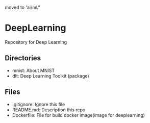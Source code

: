 moved to 'ai/ml/'
# DeepLearning
Repository for Deep Learning
  
  
  
## Directories
* mnist: About MNIST
* dlt: Deep Learning Toolkit (package)

## Files
* .gitignore: Ignore this file
* README.md: Description this repo
* Dockerfile: File for build docker image(image for deeplearning)


